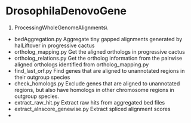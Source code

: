 # DrosophilaDenovoGene

1. ProcessingWholeGenomeAlignments\
 - bedAggregation.py  Aggregate tiny gapped alignments generated by halLiftover in progressive cactus
 - ortholog_mapping.py  Get the aligned orthologs in progressive cactus
 - ortholog_relations.py  Get the ortholog information from the pairwise aligned orthologs identified from ortholog_mapping.py
 - find_last_orf.py Find genes that are aligned to unannotated regions in their outgroup species
 - check_homologs.py  Exclude genes that are aligned to unannotated regions, but also have homologs in other chromosome regions in outgroup species.
 - extract_raw_hit.py Extract raw hits from aggregated bed files
 - extract_alnscore_genewise.py Extract spliced alignment scores
 - 
